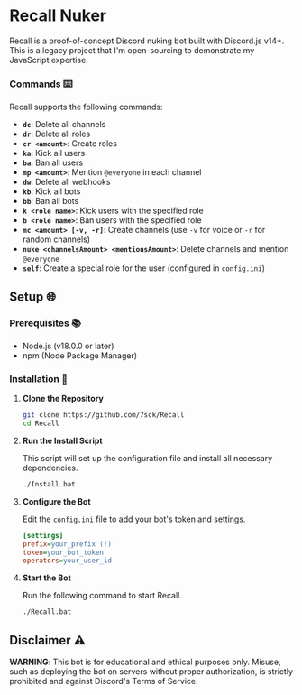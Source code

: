 # Recall Nuker

Recall is a proof-of-concept Discord nuking bot built with Discord.js v14+. This is a legacy project that I'm open-sourcing to demonstrate my JavaScript expertise.

### Commands ⌨️

Recall supports the following commands:

- **`dc`**: Delete all channels
- **`dr`**: Delete all roles
- **`cr <amount>`**: Create roles
- **`ka`**: Kick all users
- **`ba`**: Ban all users
- **`mp <amount>`**: Mention `@everyone` in each channel
- **`dw`**: Delete all webhooks
- **`kb`**: Kick all bots
- **`bb`**: Ban all bots
- **`k <role name>`**: Kick users with the specified role
- **`b <role name>`**: Ban users with the specified role
- **`mc <amount> [-v, -r]`**: Create channels (use `-v` for voice or `-r` for random channels)
- **`nuke <channelsAmount> <mentionsAmount>`**: Delete channels and mention `@everyone`
- **`self`**: Create a special role for the user (configured in `config.ini`)

## Setup 🌐

### Prerequisites 📚

- Node.js (v18.0.0 or later)
- npm (Node Package Manager)

### Installation 📂

1. **Clone the Repository**

   ```sh
   git clone https://github.com/7sck/Recall
   cd Recall
   ```

2. **Run the Install Script**

   This script will set up the configuration file and install all necessary dependencies.

   ```sh
   ./Install.bat
   ```

3. **Configure the Bot**

   Edit the `config.ini` file to add your bot's token and settings.

   ```ini
   [settings]
   prefix=your_prefix (!)
   token=your_bot_token
   operators=your_user_id
   ```

4. **Start the Bot**

   Run the following command to start Recall.

   ```sh
   ./Recall.bat
   ```

## Disclaimer ⚠️

**WARNING**: This bot is for educational and ethical purposes only. Misuse, such as deploying the bot on servers without proper authorization, is strictly prohibited and against Discord's Terms of Service.
